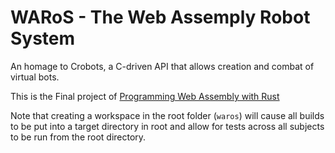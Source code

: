 # WARoS - The Web Assemply Robot System

An homage to Crobots, a C-driven API that allows creation and combat of virtual bots.

This is the Final project of [Programming Web Assembly with Rust](https://pragprog.com/book/khrust/programming-webassembly-with-rust)

Note that creating a workspace in the root folder (`waros`) will cause all builds to be put into a target directory in root and allow for tests across all subjects to be run from the root directory.